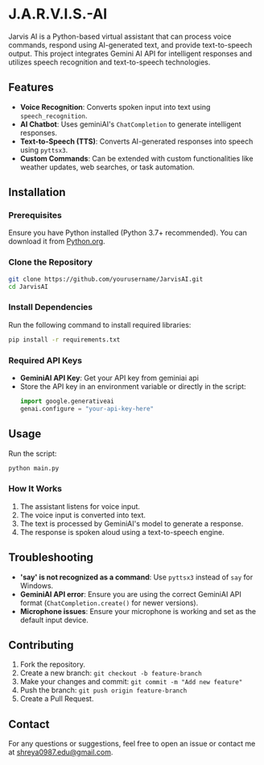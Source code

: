 # J.A.R.V.I.S.-AI

Jarvis AI is a Python-based virtual assistant that can process voice commands, respond using AI-generated text, and provide text-to-speech output. This project integrates Gemini AI API for intelligent responses and utilizes speech recognition and text-to-speech technologies.

## Features
- **Voice Recognition**: Converts spoken input into text using `speech_recognition`.
- **AI Chatbot**: Uses geminiAI's `ChatCompletion` to generate intelligent responses.
- **Text-to-Speech (TTS)**: Converts AI-generated responses into speech using `pyttsx3`.
- **Custom Commands**: Can be extended with custom functionalities like weather updates, web searches, or task automation.

## Installation
### Prerequisites
Ensure you have Python installed (Python 3.7+ recommended). You can download it from [Python.org](https://www.python.org/downloads/).

### Clone the Repository
```bash
git clone https://github.com/yourusername/JarvisAI.git
cd JarvisAI
```

### Install Dependencies
Run the following command to install required libraries:
```bash
pip install -r requirements.txt
```

### Required API Keys
- **GeminiAI API Key**: Get your API key from geminiai api
- Store the API key in an environment variable or directly in the script:
  ```python
  import google.generativeai
  genai.configure = "your-api-key-here"
  ```

## Usage
Run the script:
```bash
python main.py
```
### How It Works
1. The assistant listens for voice input.
2. The voice input is converted into text.
3. The text is processed by GeminiAI's model to generate a response.
4. The response is spoken aloud using a text-to-speech engine.

## Troubleshooting
- **'say' is not recognized as a command**: Use `pyttsx3` instead of `say` for Windows.
- **GeminiAI API error**: Ensure you are using the correct GeminiAI API format (`ChatCompletion.create()` for newer versions).
- **Microphone issues**: Ensure your microphone is working and set as the default input device.

## Contributing
1. Fork the repository.
2. Create a new branch: `git checkout -b feature-branch`
3. Make your changes and commit: `git commit -m "Add new feature"`
4. Push the branch: `git push origin feature-branch`
5. Create a Pull Request.

## Contact
For any questions or suggestions, feel free to open an issue or contact me at [shreya0987.edu@gmail.com](mailto:shreya0987.edu@gmail.com).

